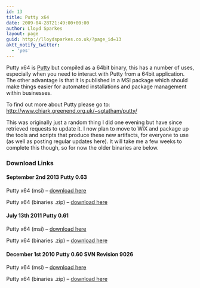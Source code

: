```yaml
---
id: 13
title: Putty x64
date: 2009-04-28T21:49:00+00:00
author: Lloyd Sparkes
layout: page
guid: http://lloydsparkes.co.uk/?page_id=13
aktt_notify_twitter:
  - 'yes'
---
```

Putty x64 is [Putty](http://www.chiark.greenend.org.uk/~sgtatham/putty/) but compiled as a 64bit binary, this has a number of uses, especially when you need to interact with Putty from a 64bit application. The other advantage is that it is published in a MSI package which should make things easier for automated installations and package management within businesses.

To find out more about Putty please go to: <http://www.chiark.greenend.org.uk/~sgtatham/putty/>

This was originally just a random thing I did one evening but have since retrieved requests to update it. I now plan to move to WiX and package up the tools and scripts that produce these new artifacts, for everyone to use (as well as posting regular updates here). It will take me a few weeks to complete this though, so for now the older binaries are below.

### Download Links

#### September 2nd 2013 Putty 0.63

Putty x64 (msi) &#8211; [download here](http://projects.lloydsparkes.co.uk/Putty/Puttyx64-0.63.msi)

Putty x64 (binaries .zip) &#8211; [download here](http://projects.lloydsparkes.co.uk/Putty/Puttyx64-0.63.zip)

#### July 13th 2011 Putty 0.61

Putty x64 (msi) &#8211; [download here](http://projects.lloydsparkes.co.uk/Putty/Puttyx64-0.61.msi)

Putty x64 (binaries .zip) &#8211; [download here](http://projects.lloydsparkes.co.uk/Putty/Puttyx64-0.61.zip)

#### December 1st 2010 Putty 0.60 SVN Revision 9026

Putty x64 (msi) &#8211; [download here](http://projects.lloydsparkes.co.uk/Putty/Puttyx64_SVN-1.60.1.msi)

Putty x64 (binaries .zip) &#8211; [download here](http://projects.lloydsparkes.co.uk/Putty/Puttyx64_SVN-1.60.1.zip)